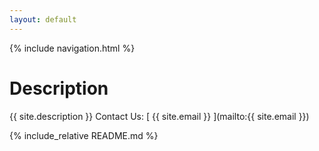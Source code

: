 ```yaml
---
layout: default
---
```

{% include navigation.html %}

# Description
{{ site.description }} Contact Us: [ {{ site.email }} ](mailto:{{ site.email }})

{% include_relative README.md %}

